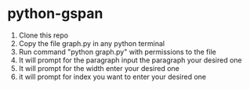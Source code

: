 # python-gspan
1. Clone this repo
2. Copy the file graph.py in any python terminal
3. Run command "python graph.py" with permissions to the file
4. It will prompt for the paragraph input the paragraph your desired one
5. It will prompt for the width enter your desired one
6. it will prompt for index you want to enter your desired one

